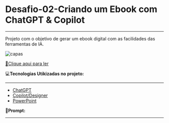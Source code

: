 # Desafio-02-Criando um Ebook com ChatGPT & Copilot
***

Projeto com o objetivo de gerar um ebook digital com as facilidades das ferramentas de IA.

![capas](https://github.com/WaldeniseMoraes/Criando-um-Ebook-com-ChatGPT/assets/161647255/75cee1e3-2e42-4169-82fd-c59899a1772b)

[📖Clique aqui para ler](https://github.com/WaldeniseMoraes/Criando-um-Ebook-com-ChatGPT/blob/main/output/ebook_V2.pdf)

💻**Tecnologias Utikizadas no projeto:**
***

* [ChatGPT](https://chat.openai.com/)
* [Copilot/Designer](https://copilot.microsoft.com/)
* [PowerPoint](https://www.microsoft.com/pt-br/microsoft-365/powerpoint)


🧠**Prompt:**
***

